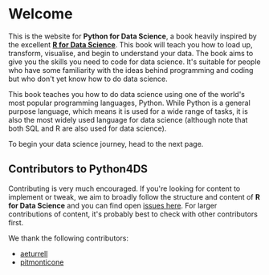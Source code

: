 # Welcome

This is the website for **Python for Data Science**, a book heavily inspired by the excellent [**R for Data Science**](https://r4ds.had.co.nz/). This book will teach you how to load up, transform, visualise, and begin to understand your data. The book aims to give you the skills you need to code for data science. It's suitable for people who have some familiarity with the ideas behind programming and coding but who don't yet know how to do data science.

This book teaches you how to do data science using one of the world's most popular programming languages, Python. While Python is a general purpose language, which means it is used for a wide range of tasks, it is also the most widely used language for data science (although note that both SQL and R are also used for data science).

To begin your data science journey, head to the next page.

## Contributors to Python4DS

Contributing is very much encouraged. If you're looking for content to implement or tweak, we aim to broadly follow the structure and content of **R for Data Science** and you can find open [issues here](https://github.com/aeturrell/python4DS/issues). For larger contributions of content, it's probably best to check with other contributors first.

We thank the following contributors:

- [aeturrell](https://github.com/aeturrell)
- [pitmonticone](https://github.com/pitmonticone)

